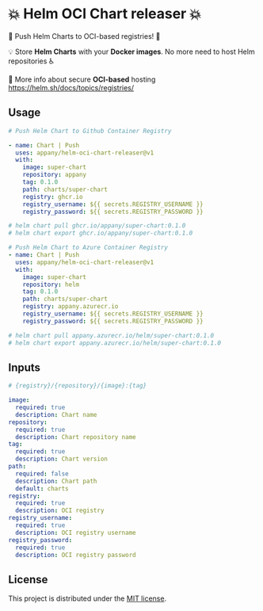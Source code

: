 # 💥 Helm OCI Chart releaser 💥

🚀 Push Helm Charts to OCI-based registries! 🚀

💡 Store **Helm Charts** with your **Docker images**. No more need to host Helm repositories ♿

📝 More info about secure **OCI-based** hosting https://helm.sh/docs/topics/registries/

## Usage

```yaml
# Push Helm Chart to Github Container Registry

- name: Chart | Push
  uses: appany/helm-oci-chart-releaser@v1
  with:
    image: super-chart
    repository: appany
    tag: 0.1.0
    path: charts/super-chart
    registry: ghcr.io
    registry_username: ${{ secrets.REGISTRY_USERNAME }}
    registry_password: ${{ secrets.REGISTRY_PASSWORD }}

# helm chart pull ghcr.io/appany/super-chart:0.1.0
# helm chart export ghcr.io/appany/super-chart:0.1.0

# Push Helm Chart to Azure Container Registry
- name: Chart | Push
  uses: appany/helm-oci-chart-releaser@v1
  with:
    image: super-chart
    repository: helm
    tag: 0.1.0
    path: charts/super-chart
    registry: appany.azurecr.io
    registry_username: ${{ secrets.REGISTRY_USERNAME }}
    registry_password: ${{ secrets.REGISTRY_PASSWORD }}

# helm chart pull appany.azurecr.io/helm/super-chart:0.1.0
# helm chart export appany.azurecr.io/helm/super-chart:0.1.0
```

## Inputs

```yaml
# {registry}/{repository}/{image}:{tag}

image:
  required: true
  description: Chart name
repository:
  required: true
  description: Chart repository name
tag:
  required: true
  description: Chart version
path:
  required: false
  description: Chart path
  default: charts
registry:
  required: true
  description: OCI registry
registry_username:
  required: true
  description: OCI registry username
registry_password:
  required: true
  description: OCI registry password
```

## License

This project is distributed under the [MIT license](LICENSE.md).